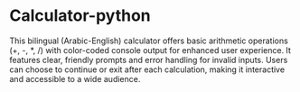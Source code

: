 # Calculator-python
This bilingual (Arabic-English) calculator offers basic arithmetic operations (+, -, *, /) with color-coded console output for enhanced user experience. It features clear, friendly prompts and error handling for invalid inputs. Users can choose to continue or exit after each calculation, making it interactive and accessible to a wide audience.
